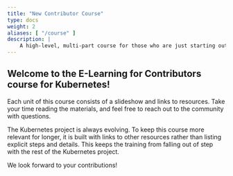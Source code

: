 ```yaml
---
title: "New Contributor Course"
type: docs
weight: 2
aliases: [ "/course" ]
description: |
    A high-level, multi-part course for those who are just starting out
---
```


## Welcome to the E-Learning for Contributors course for Kubernetes!

Each unit of this course consists of a slideshow and links to resources. Take your time reading the materials, and feel free to reach out to the community with questions.

The Kubernetes project is always evolving. To keep this course more relevant for longer, it is built with links to other resources rather than listing explicit steps and details. This keeps the training from falling out of step with the rest of the Kubernetes project.

We look forward to your contributions!
